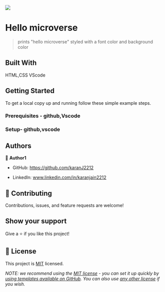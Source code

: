 ![](https://img.shields.io/badge/Microverse-blueviolet)

# Hello microverse

> prints "hello microverse" styled with a font color and background color 


## Built With

HTML,CSS
VScode




## Getting Started



To get a local copy up and running follow these simple example steps.

### Prerequisites - github,Vscode

### Setup- github,vscode





## Authors

👤 **Author1**

- GitHub: https://github.com/karanJ2212

- LinkedIn: www.linkedin.com/in/karanjain2212



## 🤝 Contributing

Contributions, issues, and feature requests are welcome!



## Show your support

Give a ⭐️ if you like this project!


## 📝 License

This project is [MIT](./LICENSE) licensed.

_NOTE: we recommend using the [MIT license](https://choosealicense.com/licenses/mit/) - you can set it up quickly by [using templates available on GitHub](https://docs.github.com/en/communities/setting-up-your-project-for-healthy-contributions/adding-a-license-to-a-repository). You can also use [any other license](https://choosealicense.com/licenses/) if you wish._
